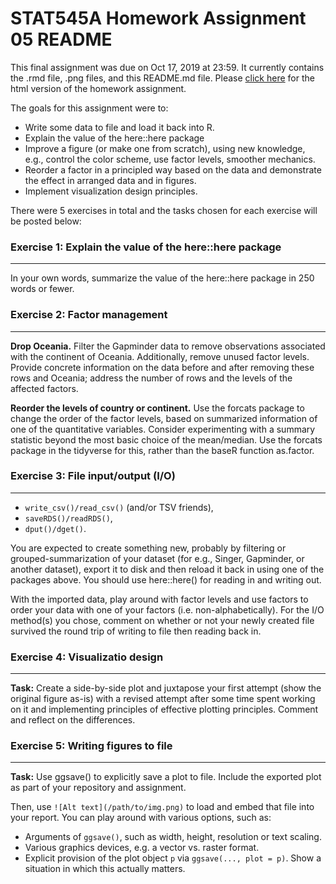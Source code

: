 # **STAT545A Homework Assignment 05 README**

This final assignment was due on Oct 17, 2019 at 23:59. It currently contains the .rmd file, .png files, and this README.md file. Please [click here](https://stat545-ubc-hw-2019-20.github.io/stat545-hw-mksm1228/hw05/hw05-factor.html) for the html version of the homework assignment. 

The goals for this assignment were to:

- Write some data to file and load it back into R.
- Explain the value of the here::here package
- Improve a figure (or make one from scratch), using new knowledge, e.g., control the color scheme, use factor levels, smoother mechanics.
- Reorder a factor in a principled way based on the data and demonstrate the effect in arranged data and in figures.
- Implement visualization design principles.

There were 5 exercises in total and the tasks chosen for each exercise will be posted below:

### **Exercise 1: Explain the value of the here::here package**

-------------------------------------------------------------

In your own words, summarize the value of the here::here package in 250 words or fewer.

### **Exercise 2: Factor management**

------------------------------------------------------------

**Drop Oceania.** Filter the Gapminder data to remove observations associated with the continent of Oceania. Additionally, remove unused factor levels. Provide concrete information on the data before and after removing these rows and Oceania; address the number of rows and the levels of the affected factors.

**Reorder the levels of country or continent.** Use the forcats package to change the order of the factor levels, based on summarized information of one of the quantitative variables. Consider experimenting with a summary statistic beyond the most basic choice of the mean/median. Use the forcats package in the tidyverse for this, rather than the baseR function as.factor.

### **Exercise 3: File input/output (I/O)**

------------------------------------------------------------

- ```write_csv()/read_csv()``` (and/or TSV friends),
- ```saveRDS()/readRDS()```,
- ```dput()/dget()```.

You are expected to create something new, probably by filtering or grouped-summarization of your dataset (for e.g., Singer, Gapminder, or another dataset), export it to disk and then reload it back in using one of the packages above. You should use here::here() for reading in and writing out.

With the imported data, play around with factor levels and use factors to order your data with one of your factors (i.e. non-alphabetically). For the I/O method(s) you chose, comment on whether or not your newly created file survived the round trip of writing to file then reading back in.

### **Exercise 4: Visualizatio design**

------------------------------------------------------------

**Task:** Create a side-by-side plot and juxtapose your first attempt (show the original figure as-is) with a revised attempt after some time spent working on it and implementing principles of effective plotting principles. Comment and reflect on the differences.

### **Exercise 5: Writing figures to file**

------------------------------------------------------------

**Task:** Use ggsave() to explicitly save a plot to file. Include the exported plot as part of your repository and assignment.

Then, use ```![Alt text](/path/to/img.png)``` to load and embed that file into your report. You can play around with various options, such as:

- Arguments of ```ggsave()```, such as width, height, resolution or text scaling.
- Various graphics devices, e.g. a vector vs. raster format.
- Explicit provision of the plot object ```p``` via ```ggsave(..., plot = p)```. Show a situation in which this actually matters.